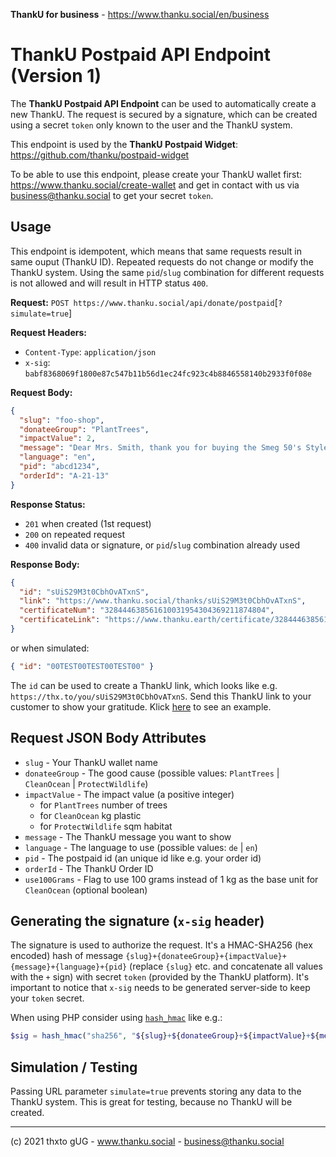 **ThankU for business** - https://www.thanku.social/en/business

# ThankU Postpaid API Endpoint (Version 1)

The **ThankU Postpaid API Endpoint** can be used to automatically create a new ThankU. The request is secured by a signature, which can be created using a secret `token` only known to the user and the ThankU system.

This endpoint is used by the **ThankU Postpaid Widget**: https://github.com/thanku/postpaid-widget

To be able to use this endpoint, please create your ThankU wallet first: https://www.thanku.social/create-wallet and get in contact with us via business@thanku.social to get your secret `token`.

## Usage

This endpoint is idempotent, which means that same requests result in same ouput (ThankU ID). Repeated requests do not change or modify the ThankU system. Using the same `pid`/`slug` combination for different requests is not allowed and will result in HTTP status `400`.

**Request:** `POST https://www.thanku.social/api/donate/postpaid`[`?simulate=true`]

**Request Headers:**

- `Content-Type`: `application/json`
- `x-sig`: `babf8368069f1800e87c547b11b56d1ec24fc923c4b8846558140b2933f0f08e`

**Request Body:**

```json
{
  "slug": "foo-shop",
  "donateeGroup": "PlantTrees",
  "impactValue": 2,
  "message": "Dear Mrs. Smith, thank you for buying the Smeg 50's Style Toaster, your Foo Shop team",
  "language": "en",
  "pid": "abcd1234",
  "orderId": "A-21-13"
}
```

**Response Status:**

- `201` when created (1st request)
- `200` on repeated request
- `400` invalid data or signature, or `pid`/`slug` combination already used

**Response Body:**

```json
{
  "id": "sUiS29M3t0CbhOvATxnS",
  "link": "https://www.thanku.social/thanks/sUiS29M3t0CbhOvATxnS",
  "certificateNum": "328444638561610031954304369211874804",
  "certificateLink": "https://www.thanku.earth/certificate/328444638561610031954304369211874804"
}
```

or when simulated:

```json
{ "id": "00TEST00TEST00TEST00" }
```

The `id` can be used to create a ThankU link, which looks like e.g. `https://thx.to/you/sUiS29M3t0CbhOvATxnS`. Send this ThankU link to your customer to show your gratitude. Klick [here](https://thx.to/you/sUiS29M3t0CbhOvATxnS) to see an example.

## Request JSON Body Attributes

- `slug` - Your ThankU wallet name
- `donateeGroup` - The good cause (possible values: `PlantTrees` | `CleanOcean` | `ProtectWildlife`)
- `impactValue` - The impact value (a positive integer)
  - for `PlantTrees` number of trees
  - for `CleanOcean` kg plastic
  - for `ProtectWildlife` sqm habitat
- `message` - The ThankU message you want to show
- `language` - The language to use (possible values: `de` | `en`)
- `pid` - The postpaid id (an unique id like e.g. your order id)
- `orderId` - The ThankU Order ID
- `use100Grams` - Flag to use 100 grams instead of 1 kg as the base unit for `CleanOcean` (optional boolean)

## Generating the signature (`x-sig` header)

The signature is used to authorize the request. It's a HMAC-SHA256 (hex encoded) hash of message `{slug}+{donateeGroup}+{impactValue}+{message}+{language}+{pid}` (replace `{slug}` etc. and concatenate all values with the `+` sign) with secret `token` (provided by the ThankU platform). It's important to notice that `x-sig` needs to be generated server-side to keep your `token` secret.

When using PHP consider using [`hash_hmac`](https://www.php.net/manual/en/function.hash-hmac.php) like e.g.:

```php
$sig = hash_hmac("sha256", "${slug}+${donateeGroup}+${impactValue}+${message}+${language}+${pid}", $token);
```

## Simulation / Testing

Passing URL parameter `simulate=true` prevents storing any data to the ThankU system. This is great for testing, because no ThankU will be created.

---

(c) 2021 thxto gUG - www.thanku.social - business@thanku.social
